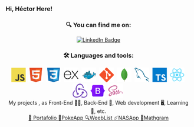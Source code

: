 ### Hi, Héctor Here!

<div align="center">
  <h3>🔍 You can find me on:</h3>
  <a href="https://www.linkedin.com/in/hector-nu%C3%B1ez-oviedo-a054171a7/">
    <img src="https://img.shields.io/badge/LinkedIn-blue?style=for-the-badge&logo=linkedin&logoColor=white" alt="LinkedIn Badge"/>
  </a>
</div>

<div align="center">
  <h3>🛠️ Languages and tools:</h3>
   <img src="https://github.com/devicons/devicon/blob/master/icons/javascript/javascript-original.svg" title="javascript" alt="javascript" width="40" height="40"/>&nbsp;
  <img src="https://github.com/devicons/devicon/blob/master/icons/html5/html5-original.svg" title="html5" alt="html5" width="40" height="40"/>&nbsp;
   <img src="https://github.com/devicons/devicon/blob/master/icons/css3/css3-original.svg" title="css3" alt="css3" width="40" height="40"/>&nbsp;
    <img src="https://github.com/devicons/devicon/blob/master/icons/express/express-original.svg" title="expressjs" alt="expressjs" width="40" height="40"/>&nbsp;
  <img src="https://github.com/devicons/devicon/blob/master/icons/docker/docker-original.svg" title="docker" alt="docker" width="40" height="40"/>&nbsp;
  <img src="https://github.com/devicons/devicon/blob/master/icons/git/git-original.svg" title="git" alt="git" width="40" height="40"/>&nbsp;
  <img src="https://github.com/devicons/devicon/blob/master/icons/mongodb/mongodb-original.svg" title="mongo" alt="mongo" width="40" height="40"/>&nbsp;
  <img src="https://github.com/devicons/devicon/blob/master/icons/mysql/mysql-original.svg" title="mysql" alt="mysql" width="40" height="40"/>&nbsp;
  <img src="https://github.com/devicons/devicon/blob/master/icons/typescript/typescript-original.svg" title="typescript" alt="typescript" width="40" height="40"/>&nbsp;
  <img src="https://github.com/devicons/devicon/blob/master/icons/react/react-original.svg" title="react" alt="react" width="40" height="40"/>&nbsp;
  <img src="https://github.com/devicons/devicon/blob/master/icons/redux/redux-original.svg" title="redux" alt="redux" width="40" height="40"/>&nbsp;
  <img src="https://github.com/devicons/devicon/blob/master/icons/bootstrap/bootstrap-original.svg" title="bootstrap" alt="bootstrap" width="40" height="40"/>&nbsp;
  <img src="https://github.com/devicons/devicon/blob/master/icons/sass/sass-original.svg" title="sass" alt="sass" width="40" height="40"/>&nbsp;


</div>

<div align="center">
My projects , as Front-End 💅🏽, Back-End 💽, Web development 🖥️, Learning 🧠, etc.
</div>
<div align="center">
  <a href="https://portafolio-hector-nunez.vercel.app/" target="_blank">
    💼 Portafolio
  </a>
  <a href="https://poke-app-eight-pi.vercel.app/" target="_blank">
    🥎PokeApp
  </a>
  <a href="https://weeb-list.vercel.app/#/home" target="_blank">
    🔍WeebList
  </a>
  <a href="https://nasa-app-iota.vercel.app/" target="_blank">
    ☄️NASApp
  </a>
  <a href="https://mathgram.vercel.app/" target="_blank">
    🧮Mathgram
  </a>
  
</div>

